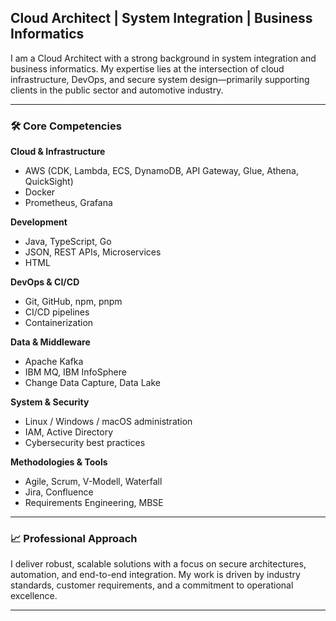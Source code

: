 ## Cloud Architect | System Integration | Business Informatics

I am a Cloud Architect with a strong background in system integration and business informatics. My expertise lies at the intersection of cloud infrastructure, DevOps, and secure system design—primarily supporting clients in the public sector and automotive industry.

---

### 🛠️ Core Competencies

**Cloud & Infrastructure**
- AWS (CDK, Lambda, ECS, DynamoDB, API Gateway, Glue, Athena, QuickSight)
- Docker
- Prometheus, Grafana

**Development**
- Java, TypeScript, Go
- JSON, REST APIs, Microservices
- HTML

**DevOps & CI/CD**
- Git, GitHub, npm, pnpm
- CI/CD pipelines
- Containerization

**Data & Middleware**
- Apache Kafka
- IBM MQ, IBM InfoSphere
- Change Data Capture, Data Lake

**System & Security**
- Linux / Windows / macOS administration
- IAM, Active Directory
- Cybersecurity best practices

**Methodologies & Tools**
- Agile, Scrum, V-Modell, Waterfall
- Jira, Confluence
- Requirements Engineering, MBSE

---

### 📈 Professional Approach

I deliver robust, scalable solutions with a focus on secure architectures, automation, and end-to-end integration. My work is driven by industry standards, customer requirements, and a commitment to operational excellence.

---

<!-- Optionally add contact or project highlights here in the future -->
